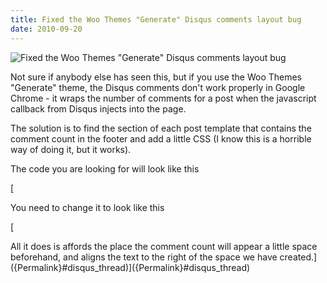 ```yaml
---
title: Fixed the Woo Themes "Generate" Disqus comments layout bug
date: 2010-09-20
---
```


![Fixed the Woo Themes "Generate" Disqus comments layout bug](https://source.unsplash.com/FHnnjk1Yj7Y/1600x900)

Not sure if anybody else has seen this, but if you use the Woo Themes "Generate" theme, the Disqus comments don't work properly in Google Chrome - it wraps the number of comments for a post when the javascript callback from Disqus injects into the page.

The solution is to find the section of each post template that contains the comment count in the footer and add a little CSS (I know this is a horrible way of doing it, but it works).

The code you are looking for will look like this

[

You need to change it to look like this

[

All it does is affords the place the comment count will appear a little space beforehand, and aligns the text to the right of the space we have created.]({Permalink}#disqus_thread)]({Permalink}#disqus_thread)
